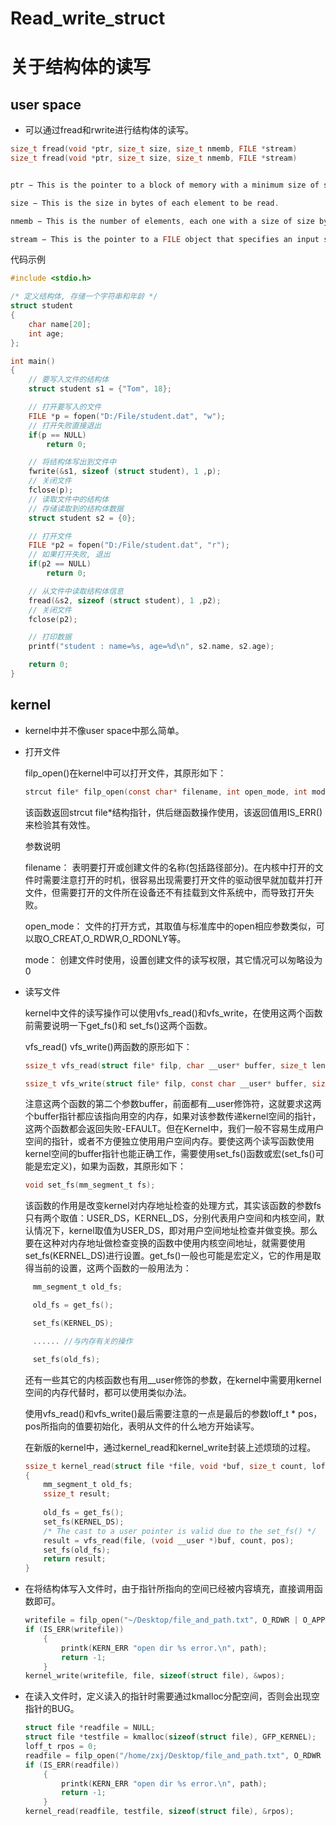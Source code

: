 # Read_write_struct


# 关于结构体的读写

## user space

- 可以通过fread和rwrite进行结构体的读写。

```c
size_t fread(void *ptr, size_t size, size_t nmemb, FILE *stream)
size_t fread(void *ptr, size_t size, size_t nmemb, FILE *stream)


ptr − This is the pointer to a block of memory with a minimum size of size*nmemb bytes.

size − This is the size in bytes of each element to be read.

nmemb − This is the number of elements, each one with a size of size bytes.

stream − This is the pointer to a FILE object that specifies an input stream.
```

代码示例

```c
#include <stdio.h>

/* 定义结构体, 存储一个字符串和年龄 */
struct student
{
    char name[20];
    int age;
};

int main()
{
    // 要写入文件的结构体
    struct student s1 = {"Tom", 18};

    // 打开要写入的文件
    FILE *p = fopen("D:/File/student.dat", "w");
    // 打开失败直接退出
    if(p == NULL)
        return 0;

    // 将结构体写出到文件中
    fwrite(&s1, sizeof (struct student), 1 ,p);
    // 关闭文件
    fclose(p);
    // 读取文件中的结构体
    // 存储读取到的结构体数据
    struct student s2 = {0};

    // 打开文件
    FILE *p2 = fopen("D:/File/student.dat", "r");
    // 如果打开失败, 退出
    if(p2 == NULL)
        return 0;

    // 从文件中读取结构体信息
    fread(&s2, sizeof (struct student), 1 ,p2);
    // 关闭文件
    fclose(p2);

    // 打印数据
    printf("student : name=%s, age=%d\n", s2.name, s2.age);

    return 0;
}
```

## kernel

- kernel中并不像user space中那么简单。

- 打开文件

  filp_open()在kernel中可以打开文件，其原形如下：

  ```c
  strcut file* filp_open(const char* filename, int open_mode, int mode);
  ```

  该函数返回strcut file*结构指针，供后继函数操作使用，该返回值用IS_ERR()来检验其有效性。

  参数说明

  filename： 表明要打开或创建文件的名称(包括路径部分)。在内核中打开的文件时需要注意打开的时机，很容易出现需要打开文件的驱动很早就加载并打开文件，但需要打开的文件所在设备还不有挂载到文件系统中，而导致打开失败。

  open_mode： 文件的打开方式，其取值与标准库中的open相应参数类似，可以取O_CREAT,O_RDWR,O_RDONLY等。

  mode： 创建文件时使用，设置创建文件的读写权限，其它情况可以匆略设为0

- 读写文件

  kernel中文件的读写操作可以使用vfs_read()和vfs_write，在使用这两个函数前需要说明一下get_fs()和 set_fs()这两个函数。

  vfs_read() vfs_write()两函数的原形如下：

  ```c
  ssize_t vfs_read(struct file* filp, char __user* buffer, size_t len, loff_t* pos);
  
  ssize_t vfs_write(struct file* filp, const char __user* buffer, size_t len, loff_t* pos);
  ```

  注意这两个函数的第二个参数buffer，前面都有__user修饰符，这就要求这两个buffer指针都应该指向用空的内存，如果对该参数传递kernel空间的指针，这两个函数都会返回失败-EFAULT。但在Kernel中，我们一般不容易生成用户空间的指针，或者不方便独立使用用户空间内存。要使这两个读写函数使用kernel空间的buffer指针也能正确工作，需要使用set_fs()函数或宏(set_fs()可能是宏定义)，如果为函数，其原形如下：

  ```c
  void set_fs(mm_segment_t fs);
  ```

  该函数的作用是改变kernel对内存地址检查的处理方式，其实该函数的参数fs只有两个取值：USER_DS，KERNEL_DS，分别代表用户空间和内核空间，默认情况下，kernel取值为USER_DS，即对用户空间地址检查并做变换。那么要在这种对内存地址做检查变换的函数中使用内核空间地址，就需要使用set_fs(KERNEL_DS)进行设置。get_fs()一般也可能是宏定义，它的作用是取得当前的设置，这两个函数的一般用法为：

  ```c
  　mm_segment_t old_fs;
  
  　old_fs = get_fs();
  
  　set_fs(KERNEL_DS);
  
  　...... //与内存有关的操作
  
  　set_fs(old_fs);
  ```

  还有一些其它的内核函数也有用__user修饰的参数，在kernel中需要用kernel空间的内存代替时，都可以使用类似办法。

  使用vfs_read()和vfs_write()最后需要注意的一点是最后的参数loff_t * pos，pos所指向的值要初始化，表明从文件的什么地方开始读写。

  在新版的kernel中，通过kernel_read和kernel_write封装上述烦琐的过程。

  ```c
  ssize_t kernel_read(struct file *file, void *buf, size_t count, loff_t *pos)
  {
      mm_segment_t old_fs;
      ssize_t result;
   
      old_fs = get_fs();
      set_fs(KERNEL_DS);
      /* The cast to a user pointer is valid due to the set_fs() */
      result = vfs_read(file, (void __user *)buf, count, pos);
      set_fs(old_fs);
      return result;
  }
  ```

- 在将结构体写入文件时，由于指针所指向的空间已经被内容填充，直接调用函数即可。

  ```c
  writefile = filp_open("~/Desktop/file_and_path.txt", O_RDWR | O_APPEND | O_CREAT, 0);
  if (IS_ERR(writefile))
      {
          printk(KERN_ERR "open dir %s error.\n", path);
          return -1;
      }
  kernel_write(writefile, file, sizeof(struct file), &wpos);
  ```

  

- 在读入文件时，定义读入的指针时需要通过kmalloc分配空间，否则会出现空指针的BUG。

  ```c
  struct file *readfile = NULL;
  struct file *testfile = kmalloc(sizeof(struct file), GFP_KERNEL);
  loff_t rpos = 0;
  readfile = filp_open("/home/zxj/Desktop/file_and_path.txt", O_RDWR | O_CREAT, 0);
  if (IS_ERR(readfile))
      {
          printk(KERN_ERR "open dir %s error.\n", path);
          return -1;
      }
  kernel_read(readfile, testfile, sizeof(struct file), &rpos);
  ```

  


